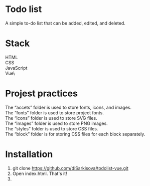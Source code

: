 # Todo list
A simple to-do list that can be added, edited, and deleted.
# Stack
HTML\
CSS\
JavaScript\
Vue\
# Projest practices
The “accets” folder is used to store fonts, icons, and images.\
The “fonts” folder is used to store project fonts.\
       The “icons” folder is used to store SVG files.\
      The “images” folder is used to store PNG images.\
The “styles” folder is used to store CSS files.\
      The “block” folder is for storing CSS files for each block separately.
# Installation
1. git clone <https://github.com/diSarkisova/todolist-vue.git>
2. Open index.html. That's it!
3.